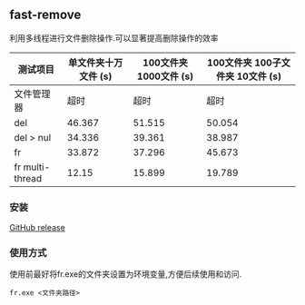 ## fast-remove

利用多线程进行文件删除操作.可以显著提高删除操作的效率

| 测试项目        | 单文件夹十万文件 (s) | 100文件夹 1000文件 (s) | 100文件夹 100子文件夹 10文件 (s) |
| --------------- | -------------------- | ---------------------- | -------------------------------- |
| 文件管理器      | 超时                 | 超时                   | 超时                             |
| del             | 46.367               | 51.515                 | 50.054                           |
| del  > nul      | 34.336               | 39.361                 | 38.987                           |
| fr              | 33.872               | 37.296                 | 45.673                           |
| fr multi-thread | 12.15                | 15.899                 | 19.789                           |

### 安装

[GitHub release]()

### 使用方式

使用前最好将fr.exe的文件夹设置为环境变量,方便后续使用和访问.

```
fr.exe <文件夹路径>
```

